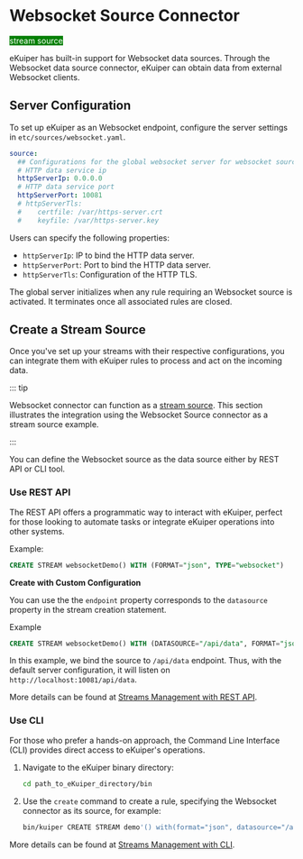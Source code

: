 # Websocket Source Connector

<span style="background:green;color:white;">stream source</span>

eKuiper has built-in support for Websocket data sources. Through the Websocket data source connector, eKuiper can obtain data from external Websocket clients.

## Server Configuration

To set up eKuiper as an Websocket endpoint, configure the server settings in `etc/sources/websocket.yaml`.

```yaml
source:
  ## Configurations for the global websocket server for websocket source
  # HTTP data service ip
  httpServerIp: 0.0.0.0
  # HTTP data service port
  httpServerPort: 10081
  # httpServerTls:
  #    certfile: /var/https-server.crt
  #    keyfile: /var/https-server.key
```

Users can specify the following properties:

- `httpServerIp`: IP to bind the HTTP data server.
- `httpServerPort`: Port to bind the HTTP data server.
- `httpServerTls`: Configuration of the HTTP TLS.

The global server initializes when any rule requiring an Websocket source is activated. It terminates once all associated rules are closed.

## Create a Stream Source

Once you've set up your streams with their respective configurations, you can integrate them with eKuiper rules to process and act on the incoming data.

::: tip

Websocket connector can function as a [stream source](../../streams/overview.md). This section illustrates the integration using the Websocket Source connector as a stream source example.

:::

You can define the Websocket source as the data source either by REST API or CLI tool.

### Use REST API

The REST API offers a programmatic way to interact with eKuiper, perfect for those looking to automate tasks or integrate eKuiper operations into other systems.

Example:

```sql
CREATE STREAM websocketDemo() WITH (FORMAT="json", TYPE="websocket")
```

**Create with Custom Configuration**

You can use the the `endpoint` property corresponds to the `datasource` property in the stream creation statement.

Example

```sql
CREATE STREAM websocketDemo() WITH (DATASOURCE="/api/data", FORMAT="json", TYPE="websocket")
```

In this example, we bind the source to `/api/data` endpoint. Thus, with the default server configuration, it will listen on `http://localhost:10081/api/data`.

More details can be found at [Streams Management with REST API](../../../api/restapi/streams.md).

### Use CLI

For those who prefer a hands-on approach, the Command Line Interface (CLI) provides direct access to eKuiper's operations.

1. Navigate to the eKuiper binary directory:

   ```bash
   cd path_to_eKuiper_directory/bin
   ```

2. Use the `create` command to create a rule, specifying the Websocket connector as its source, for example:

   ```bash
   bin/kuiper CREATE STREAM demo'() with(format="json", datasource="/api/data type="websocket")'
   ```

More details can be found at [Streams Management with CLI](../../../api/cli/streams.md).

